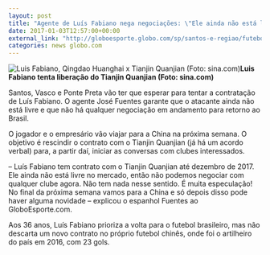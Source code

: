 ```yaml
---
layout: post
title: "Agente de Luís Fabiano nega negociações: \"Ele ainda não está livre\""
date: 2017-01-03T12:57:00+00:00
external_link: "http://globoesporte.globo.com/sp/santos-e-regiao/futebol/noticia/2017/01/agente-de-luis-fabiano-nega-negociacoes-ele-ainda-nao-esta-livre.html"
categories: news globo.com
---
```

 ![Luis Fabiano, Qingdao Huanghai x Tianjin Quanjian (Foto: sina.com)](http://s2.glbimg.com/wCuKf9Ne5UnsVU4EWdpKI3B6-wg=/31x5:513x487/320x320/s.glbimg.com/es/ge/f/original/2016/03/13/w570485.jpg "Luis Fabiano, Qingdao Huanghai x Tianjin Quanjian (Foto: sina.com)")**Luis Fabiano tenta liberação do Tianjin Quanjian (Foto: sina.com)**

Santos, Vasco e Ponte Preta vão ter que esperar para tentar a contratação de Luís Fabiano. O agente José Fuentes garante que o atacante ainda não está livre e que não há qualquer negociação em andamento para retorno ao Brasil.

O jogador e o empresário vão viajar para a China na próxima semana. O objetivo é rescindir o contrato com o Tianjin Quanjian (já há um acordo verbal) para, a partir daí, iniciar as conversas com clubes interessados.

– Luís Fabiano tem contrato com o Tianjin Quanjian até dezembro de 2017. Ele ainda não está livre no mercado, então não podemos negociar com qualquer clube agora. Não tem nada nesse sentido. É muita especulação! No final da próxima semana vamos para a China e só depois disso pode haver alguma novidade – explicou o espanhol Fuentes ao GloboEsporte.com.

Aos 36 anos, Luís Fabiano prioriza a volta para o futebol brasileiro, mas não descarta um novo contrato no próprio futebol chinês, onde foi o artilheiro do país em 2016, com 23 gols.&nbsp;


